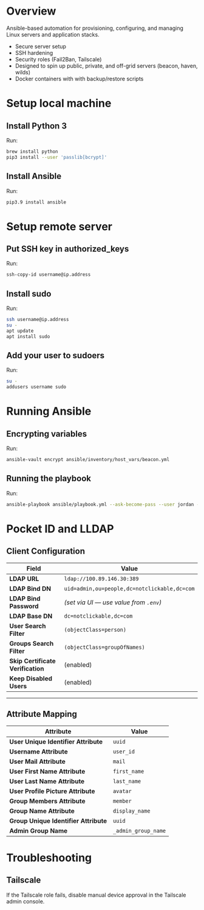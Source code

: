 # Overview

Ansible-based automation for provisioning, configuring, and managing Linux servers and application stacks.

- Secure server setup
- SSH hardening
- Security roles (Fail2Ban, Tailscale)
- Designed to spin up public, private, and off-grid servers (beacon, haven, wilds)
- Docker containers with with backup/restore scripts

# Setup local machine

## Install Python 3

Run:

```bash
brew install python
pip3 install --user 'passlib[bcrypt]'
```

## Install Ansible
Run:

```bash
pip3.9 install ansible
```

# Setup remote server

## Put SSH key in authorized_keys

Run:

```bash
ssh-copy-id username@ip.address
```

## Install sudo

Run:

```bash
ssh username@ip.address
su -
apt update
apt install sudo
```

## Add your user to sudoers

Run:

```bash
su -
addusers username sudo
```

# Running Ansible

## Encrypting variables

Run:

```bash
ansible-vault encrypt ansible/inventory/host_vars/beacon.yml
```

## Running the playbook

Run:

```bash
ansible-playbook ansible/playbook.yml --ask-become-pass --user jordan --inventory ansible/inventory/hosts.yml
```

# Pocket ID and LLDAP

## Client Configuration

| Field                        | Value                                                  |
|-----------------------------|--------------------------------------------------------|
| **LDAP URL**                | `ldap://100.89.146.30:389`                             |
| **LDAP Bind DN**            | `uid=admin,ou=people,dc=notclickable,dc=com`           |
| **LDAP Bind Password**      | *(set via UI — use value from `.env`)*                |
| **LDAP Base DN**            | `dc=notclickable,dc=com`                               |
| **User Search Filter**      | `(objectClass=person)`                                 |
| **Groups Search Filter**    | `(objectClass=groupOfNames)`                           |
| **Skip Certificate Verification** | (enabled)                               |
| **Keep Disabled Users**     | (enabled)                                            |

---

## Attribute Mapping

| Attribute                              | Value             |
|----------------------------------------|-------------------|
| **User Unique Identifier Attribute**   | `uuid`            |
| **Username Attribute**                 | `user_id`         |
| **User Mail Attribute**                | `mail`            |
| **User First Name Attribute**          | `first_name`      |
| **User Last Name Attribute**           | `last_name`       |
| **User Profile Picture Attribute**     | `avatar`          |
| **Group Members Attribute**            | `member`          |
| **Group Name Attribute**               | `display_name`    |
| **Group Unique Identifier Attribute**  | `uuid`            |
| **Admin Group Name**                   | `_admin_group_name` |

# Troubleshooting

## Tailscale

If the Tailscale role fails, disable manual device approval in the Tailscale admin console.
